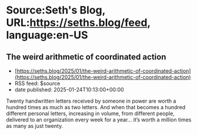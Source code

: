 # Source:Seth's Blog, URL:https://seths.blog/feed, language:en-US

## The weird arithmetic of coordinated action
 - [https://seths.blog/2025/01/the-weird-arithmetic-of-coordinated-action](https://seths.blog/2025/01/the-weird-arithmetic-of-coordinated-action)
 - RSS feed: $source
 - date published: 2025-01-24T10:13:00+00:00

Twenty handwritten letters received by someone in power are worth a hundred times as much as two letters. And when that becomes a hundred different personal letters, increasing in volume, from different people, delivered to an organization every week for a year&#8230; it&#8217;s worth a million times as many as just twenty.

